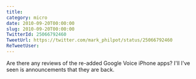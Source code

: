```yaml
---
title: 
category: micro
date: 2010-09-20T00:00:00
slug: 2010-09-20T00:00:00
TwitterId: 25066792460
TweetUrl: https://twitter.com/mark_philpot/status/25066792460
ReTweetUser: 
---
```


Are there any reviews of the re-added Google Voice iPhone apps? I'll I've seen is announcements that they are back.
